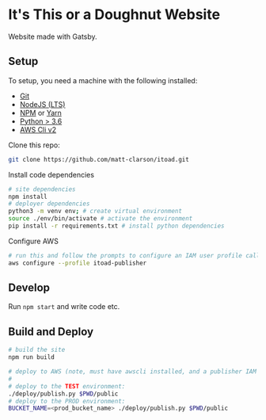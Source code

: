 # It's This or a Doughnut Website

Website made with Gatsby.

## Setup

To setup, you need a machine with the following installed:

-   [Git](https://git-scm.com/)
-   [NodeJS (LTS)](https://nodejs.org/en/)
-   [NPM](https://docs.npmjs.com/cli/v6/commands/npm) or [Yarn](https://yarnpkg.com/)
-   [Python > 3.6](https://www.python.org/downloads/)
-   [AWS Cli v2](https://aws.amazon.com/cli/)

Clone this repo:

```bash
git clone https://github.com/matt-clarson/itoad.git
```

Install code dependencies

```bash
# site dependencies
npm install
# deployer dependencies
python3 -m venv env; # create virtual environment
source ./env/bin/activate # activate the environment
pip install -r requirements.txt # install python dependencies
```

Configure AWS

```bash
# run this and follow the prompts to configure an IAM user profile called 'itoad-publisher'
aws configure --profile itoad-publisher
```

## Develop

Run `npm start` and write code etc.

## Build and Deploy

```bash
# build the site
npm run build

# deploy to AWS (note, must have awscli installed, and a publisher IAM user configured)
#
# deploy to the TEST environment:
./deploy/publish.py $PWD/public
# deploy to the PROD environment:
BUCKET_NAME=<prod_bucket_name> ./deploy/publish.py $PWD/public
```
